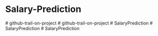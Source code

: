 # Salary-Prediction
#   g i t h u b - t r a i l - o n - p r o j e c t  
 #   g i t h u b - t r a i l - o n - p r o j e c t  
 #   S a l a r y P r e d i c t i o n  
 #   S a l a r y P r e d i c t i o n  
 #   S a l a r y P r e d i c t i o n  
 